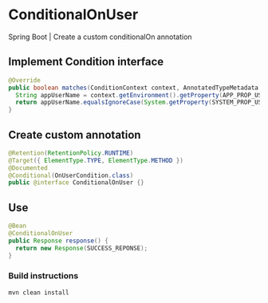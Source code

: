 # ConditionalOnUser
Spring Boot | Create a custom conditionalOn annotation

## Implement Condition interface
```java 
@Override
public boolean matches(ConditionContext context, AnnotatedTypeMetadata metadata) {
  String appUserName = context.getEnvironment().getProperty(APP_PROP_USERNAME, DEFAULT_USER);
  return appUserName.equalsIgnoreCase(System.getProperty(SYSTEM_PROP_USERNAME));
}
``` 
    
## Create custom annotation
 ```java  
 @Retention(RetentionPolicy.RUNTIME)
 @Target({ ElementType.TYPE, ElementType.METHOD })
 @Documented
 @Conditional(OnUserCondition.class)
 public @interface ConditionalOnUser {}
 ```   
## Use
```java 
@Bean
@ConditionalOnUser
public Response response() {
  return new Response(SUCCESS_REPONSE);
}
```

### Build instructions
    mvn clean install
